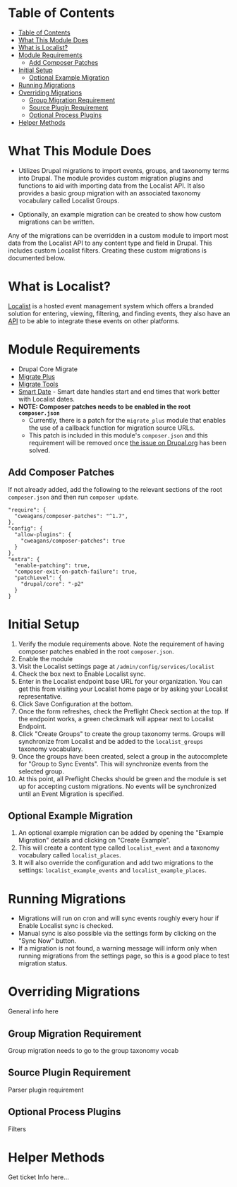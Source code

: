 # Table of Contents

- [Table of Contents](#table-of-contents)
- [What This Module Does](#what-this-module-does)
- [What is Localist?](#what-is-localist)
- [Module Requirements](#module-requirements)
  - [Add Composer Patches](#add-composer-patches)
- [Initial Setup](#initial-setup)
  - [Optional Example Migration](#optional-example-migration)
- [Running Migrations](#running-migrations)
- [Overriding Migrations](#overriding-migrations)
  - [Group Migration Requirement](#group-migration-requirement)
  - [Source Plugin Requirement](#source-plugin-requirement)
  - [Optional Process Plugins](#optional-process-plugins)
- [Helper Methods](#helper-methods)

# What This Module Does
* Utilizes Drupal migrations to import events, groups, and taxonomy terms into Drupal. The module provides custom migration plugins and functions to aid with importing data from the Localist API. It also provides a basic group migration with an associated taxonomy vocabulary called Localist Groups.

* Optionally, an example migration can be created to show how custom migrations can be written.

Any of the migrations can be overridden in a custom module to import most data from the Localist API to any content type and field in Drupal. This includes custom Localist filters. Creating these custom migrations is documented below.

# What is Localist?
[Localist](https://www.localist.com) is a hosted event management system which offers a branded solution for entering, viewing, filtering, and finding events, they also have an [API](https://developer.localist.com/doc/api) to be able to integrate these events on other platforms.

# Module Requirements

* Drupal Core Migrate
* [Migrate Plus](https://www.drupal.org/project/migrate_plus)
* [Migrate Tools](https://www.drupal.org/project/migrate_tools)
* [Smart Date](https://www.drupal.org/project/smart_date) - Smart date handles start and end times that work better with Localist dates.
* **NOTE: Composer patches needs to be enabled in the root `composer.json`**
  * Currently, there is a patch for the `migrate_plus` module that enables the use of a callback function for migration source URLs.
  * This patch is included in this module's `composer.json` and this requirement will be removed once [the issue on Drupal.org](https://www.drupal.org/project/migrate_plus/issues/3040427) has been solved.

## Add Composer Patches
If not already added, add the following to the relevant sections of the root `composer.json` and then run `composer update`.

```(json)
"require": {
  "cweagans/composer-patches": "^1.7",
},
"config": {
  "allow-plugins": {
    "cweagans/composer-patches": true
  }
},
"extra": {
  "enable-patching": true,
  "composer-exit-on-patch-failure": true,
  "patchLevel": {
    "drupal/core": "-p2"
  }
}
```

# Initial Setup
1. Verify the module requirements above. Note the requirement of having composer patches enabled in the root `composer.json`.
2. Enable the module
3. Visit the Localist settings page at `/admin/config/services/localist`
4. Check the box next to Enable Localist sync.
5. Enter in the Localist endpoint base URL for your organization. You can get this from visiting your Localist home page or by asking your Localist representative.
6. Click Save Configuration at the bottom.
7. Once the form refreshes, check the Preflight Check section at the top. If the endpoint works, a green checkmark will appear next to Localist Endpoint.
8. Click "Create Groups" to create the group taxonomy terms. Groups will synchronize from Localist and be added to the <code>localist_groups</code> taxonomy vocabulary.
9. Once the groups have been created, select a group in the autocomplete for "Group to Sync Events". This will synchronize events from the selected group.
10. At this point, all Preflight Checks should be green and the module is set up for accepting custom migrations. No events will be synchronized until an Event Migration is specified.

## Optional Example Migration

1. An optional example migration can be added by opening the "Example Migration" details and clicking on "Create Example".
2. This will create a content type called `localist_event` and a taxonomy vocabulary called `localist_places`.
3. It will also override the configuration and add two migrations to the settings: `localist_example_events` and `localist_example_places`.

# Running Migrations
* Migrations will run on cron and will sync events roughly every hour if Enable Localist sync is checked.
* Manual sync is also possible via the settings form by clicking on the "Sync Now" button.
* If a migration is not found, a warning message will inform only when running migrations from the settings page, so this is a good place to test migration status.

# Overriding Migrations

General info here

## Group Migration Requirement

Group migration needs to go to the group taxonomy vocab

## Source Plugin Requirement

Parser plugin requirement

## Optional Process Plugins

Filters

# Helper Methods

Get ticket Info here...
